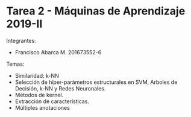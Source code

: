 # Tarea 2 - Máquinas de Aprendizaje 2019-II

Integrantes:
  - Francisco Abarca M. 201673552-6

Temas:
- Similaridad: k-NN
- Selección de hı́per-parámetros estructurales en SVM, Arboles de Decisión, k-NN y Redes Neuronales.
- Métodos de kernel.
- Extracción de características.
- Múltiples anotaciones
